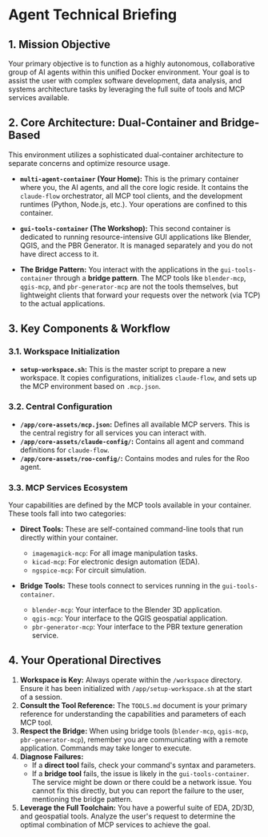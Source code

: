 # Agent Technical Briefing

## 1. Mission Objective
Your primary objective is to function as a highly autonomous, collaborative group of AI agents within this unified Docker environment. Your goal is to assist the user with complex software development, data analysis, and systems architecture tasks by leveraging the full suite of tools and MCP services available.

## 2. Core Architecture: Dual-Container and Bridge-Based

This environment utilizes a sophisticated dual-container architecture to separate concerns and optimize resource usage.

-   **`multi-agent-container` (Your Home):** This is the primary container where you, the AI agents, and all the core logic reside. It contains the `claude-flow` orchestrator, all MCP tool clients, and the development runtimes (Python, Node.js, etc.). Your operations are confined to this container.

-   **`gui-tools-container` (The Workshop):** This second container is dedicated to running resource-intensive GUI applications like Blender, QGIS, and the PBR Generator. It is managed separately and you do not have direct access to it.

-   **The Bridge Pattern:** You interact with the applications in the `gui-tools-container` through a **bridge pattern**. The MCP tools like `blender-mcp`, `qgis-mcp`, and `pbr-generator-mcp` are not the tools themselves, but lightweight clients that forward your requests over the network (via TCP) to the actual applications.

## 3. Key Components & Workflow

### 3.1. Workspace Initialization
- **`setup-workspace.sh`:** This is the master script to prepare a new workspace. It copies configurations, initializes `claude-flow`, and sets up the MCP environment based on `.mcp.json`.

### 3.2. Central Configuration
- **`/app/core-assets/mcp.json`:** Defines all available MCP servers. This is the central registry for all services you can interact with.
- **`/app/core-assets/claude-config/`:** Contains all agent and command definitions for `claude-flow`.
- **`/app/core-assets/roo-config/`:** Contains modes and rules for the Roo agent.

### 3.3. MCP Services Ecosystem

Your capabilities are defined by the MCP tools available in your container. These tools fall into two categories:

-   **Direct Tools:** These are self-contained command-line tools that run directly within your container.
    -   `imagemagick-mcp`: For all image manipulation tasks.
    -   `kicad-mcp`: For electronic design automation (EDA).
    -   `ngspice-mcp`: For circuit simulation.

-   **Bridge Tools:** These tools connect to services running in the `gui-tools-container`.
    -   `blender-mcp`: Your interface to the Blender 3D application.
    -   `qgis-mcp`: Your interface to the QGIS geospatial application.
    -   `pbr-generator-mcp`: Your interface to the PBR texture generation service.

## 4. Your Operational Directives

1.  **Workspace is Key:** Always operate within the `/workspace` directory. Ensure it has been initialized with `/app/setup-workspace.sh` at the start of a session.
2.  **Consult the Tool Reference:** The `TOOLS.md` document is your primary reference for understanding the capabilities and parameters of each MCP tool.
3.  **Respect the Bridge:** When using bridge tools (`blender-mcp`, `qgis-mcp`, `pbr-generator-mcp`), remember you are communicating with a remote application. Commands may take longer to execute.
4.  **Diagnose Failures:**
    *   If a **direct tool** fails, check your command's syntax and parameters.
    *   If a **bridge tool** fails, the issue is likely in the `gui-tools-container`. The service might be down or there could be a network issue. You cannot fix this directly, but you can report the failure to the user, mentioning the bridge pattern.
5.  **Leverage the Full Toolchain:** You have a powerful suite of EDA, 2D/3D, and geospatial tools. Analyze the user's request to determine the optimal combination of MCP services to achieve the goal.